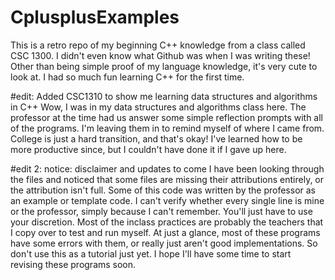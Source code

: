 # CplusplusExamples
This is a retro repo of my beginning C++ knowledge from a class called CSC 1300. I didn't even know what Github was when I was writing these! Other than being simple proof of my language knowledge, it's very cute to look at. I had so much fun learning C++ for the first time.

#edit: Added CSC1310 to show me learning data structures and algorithms in C++
Wow, I was in my data structures and algorithms class here. The professor at the time had us answer some simple reflection prompts with all of the programs. I'm leaving them in to remind myself of where I came from. College is just a hard transition, and that's okay! I've learned how to be more productive since, but I couldn't have done it if I gave up here.

#edit 2: notice: disclaimer and updates to come
I have been looking through the files and noticed that some files are missing their attributions entirely, or the attribution isn't full. Some of this code was written by the professor as an example or template code. I can't verify whether every single line is mine or the professor, simply because I can't remember. You'll just have to use your discretion. Most of the inclass practices are probably the teachers that I copy over to test and run myself. At just a glance, most of these programs have some errors with them, or really just aren't good implementations. So don't use this as a tutorial just yet. I hope I'll have some time to start revising these programs soon.
